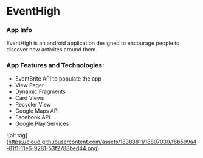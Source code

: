 # EventHigh
<h3>App Info</h3>

EventHigh is an android application designed to encourage people to discover new activites around them.

<h3>App Features and Technologies:</h3>
<ul>
<li>EventBrite API to populate the app</li>
<li>View Pager</li>
<li>Dynamic Fragments</li>
<li>Card Views</li>
<li>Recycler View</li>
<li>Google Maps API</li>
<li>Facebook API</li>
<li>Google Play Services</li>
</ul>

![alt tag] (https://cloud.githubusercontent.com/assets/18383811/18807030/f6b599a4-81f1-11e6-9281-53f2788bed44.png)
